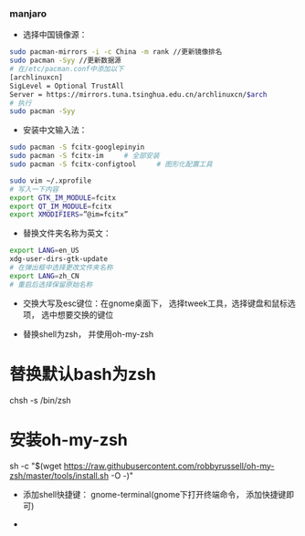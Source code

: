 ### manjaro

- 选择中国镜像源：
```bash
sudo pacman-mirrors -i -c China -m rank //更新镜像排名
sudo pacman -Syy //更新数据源
# 在/etc/pacman.conf中添加以下
[archlinuxcn]    
SigLevel = Optional TrustAll    
Server = https://mirrors.tuna.tsinghua.edu.cn/archlinuxcn/$arch 
# 执行
sudo pacman -Syy

```

- 安装中文输入法：
```bash
sudo pacman -S fcitx-googlepinyin
sudo pacman -S fcitx-im     # 全部安装
sudo pacman -S fcitx-configtool     # 图形化配置工具

sudo vim ~/.xprofile 
# 写入一下内容
export GTK_IM_MODULE=fcitx
export QT_IM_MODULE=fcitx
export XMODIFIERS=”@im=fcitx”
```

- 替换文件夹名称为英文：
```bash
export LANG=en_US
xdg-user-dirs-gtk-update
# 在弹出框中选择更改文件夹名称
export LANG=zh_CN
# 重启后选择保留原始名称
```

- 交换大写及esc键位：在gnome桌面下， 选择tweek工具，选择键盘和鼠标选项， 选中想要交换的键位

- 替换shell为zsh， 并使用oh-my-zsh
# 替换默认bash为zsh
chsh -s /bin/zsh
# 安装oh-my-zsh
sh -c "$(wget https://raw.githubusercontent.com/robbyrussell/oh-my-zsh/master/tools/install.sh -O -)"

- 添加shell快捷键： gnome-terminal(gnome下打开终端命令， 添加快捷键即可)

- 



